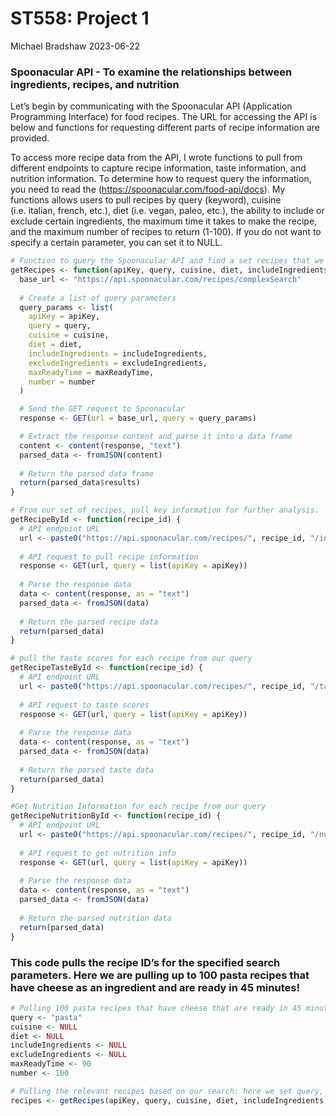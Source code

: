 ST558: Project 1
================
Michael Bradshaw
2023-06-22

### Spoonacular API - To examine the relationships between ingredients, recipes, and nutrition

Let’s begin by communicating with the Spoonacular API (Application
Programming Interface) for food recipes. The URL for accessing the API
is below and functions for requesting different parts of recipe
information are provided.

To access more recipe data from the API, I wrote functions to pull from
different endpoints to capture recipe information, taste information,
and nutrition information. To determine how to request query the
information, you need to read the
(<https://spoonacular.com/food-api/docs>). My functions allows users to
pull recipes by query (keyword), cuisine (i.e. italian, french, etc.),
diet (i.e. vegan, paleo, etc.), the ability to include or exclude
certain ingredients, the maximum time it takes to make the recipe, and
the maximum number of recipes to return (1-100). If you do not want to
specify a certain parameter, you can set it to NULL.

``` r
# Function to query the Spoonacular API and find a set recipes that we want to explore:
getRecipes <- function(apiKey, query, cuisine, diet, includeIngredients, excludeIngredients, maxReadyTime, number) {
  base_url <- "https://api.spoonacular.com/recipes/complexSearch"
  
  # Create a list of query parameters
  query_params <- list(
    apiKey = apiKey,
    query = query,
    cuisine = cuisine,
    diet = diet,
    includeIngredients = includeIngredients,
    excludeIngredients = excludeIngredients,
    maxReadyTime = maxReadyTime,
    number = number
  )

  # Send the GET request to Spoonacular
  response <- GET(url = base_url, query = query_params)

  # Extract the response content and parse it into a data frame
  content <- content(response, "text")
  parsed_data <- fromJSON(content)
  
  # Return the parsed data frame
  return(parsed_data$results)
}

# From our set of recipes, pull key information for further analysis.
getRecipeById <- function(recipe_id) {
  # API endpoint URL
  url <- paste0("https://api.spoonacular.com/recipes/", recipe_id, "/information")
  
  # API request to pull recipe information
  response <- GET(url, query = list(apiKey = apiKey))
  
  # Parse the response data
  data <- content(response, as = "text")
  parsed_data <- fromJSON(data)
  
  # Return the parsed recipe data
  return(parsed_data)
}

# pull the taste scores for each recipe from our query
getRecipeTasteById <- function(recipe_id) {
  # API endpoint URL
  url <- paste0("https://api.spoonacular.com/recipes/", recipe_id, "/tasteWidget.json")
  
  # API request to taste scores
  response <- GET(url, query = list(apiKey = apiKey))
  
  # Parse the response data
  data <- content(response, as = "text")
  parsed_data <- fromJSON(data)
  
  # Return the parsed taste data
  return(parsed_data)
}

#Get Nutrition Information for each recipe from our query
getRecipeNutritionById <- function(recipe_id) {
  # API endpoint URL
  url <- paste0("https://api.spoonacular.com/recipes/", recipe_id, "/nutritionWidget.json")
  
  # API request to get nutrition info
  response <- GET(url, query = list(apiKey = apiKey))
  
  # Parse the response data
  data <- content(response, as = "text")
  parsed_data <- fromJSON(data)
  
  # Return the parsed nutrition data
  return(parsed_data)
}
```

### This code pulls the recipe ID’s for the specified search parameters. Here we are pulling up to 100 pasta recipes that have cheese as an ingredient and are ready in 45 minutes!

``` r
# Pulling 100 pasta recipes that have cheese that are ready in 45 minutes, 
query <- "pasta"
cuisine <- NULL
diet <- NULL
includeIngredients <- NULL
excludeIngredients <- NULL
maxReadyTime <- 90
number <- 100

# Pulling the relevant recipes based on our search: here we set query, includeIngredients, maxReadyTime, and number - all others to NULL
recipes <- getRecipes(apiKey, query, cuisine, diet, includeIngredients, excludeIngredients, maxReadyTime, number)
```
